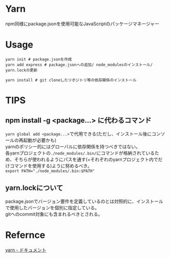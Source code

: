 # Yarn
npm同様にpackage.jsonを使用可能なJavaScriptのパッケージマネージャー


# Usage
```console
yarn init # package.jsonを作成
yarn add express # package.jsonへの追加/ node_modulesのインストール/ yarn.lockの更新

yarn install # git cloneしたリポジトリ等の依存関係のインストール
```


# TIPS
## npm install -g <package...> に代わるコマンド
`yarn global add <package...>`で代用できる(ただし、インストール後にコンソールの再起動が必要かも)     
yarnのポリシー的にはグローバルに依存関係を持つべきではない。  
各yarnプロジェクトの`./node_modules/.bin/`にコマンドが格納されているため、そちらが使われるようにパスを通す(+それぞれのyarnプロジェクト内でだけコマンドを使用する)ように努めるべき。  
`export PATH="./node_modules/.bin:$PATH"`

## yarn.lockについて
package.jsonでバージョン要件を定義しているのとは対照的に、インストールで使用したバージョンを個別に指定している。  
gitへのcommit対象にも含まれるべきとされる。


# Refernce
[yarn - ドキュメント](https://yarnpkg.com/ja/docs)